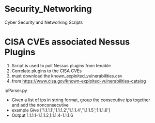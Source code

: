 # Security_Networking
Cyber Security and Networking Scripts

# CISA CVEs associated Nessus Plugins
1. Script is used to pull Nessus plugins from tenable
2. Correlate plugins to the CISA CVEs
3. must download the known_exploited_vulnerabilities.csv
4. from https://www.cisa.gov/known-exploited-vulnerabilities-catalog

ipParser.py
- Given a list of ips in string format, group the consecutive ips together and add the nonconsecutive
- example Give ['1.1.1.1','1.1.1.2','1.1.1.4','1.1.1.5','1.1.1.6']
- Output 1.1.1.1-1.1.1.2,1.1.1.4-1.1.1.6

